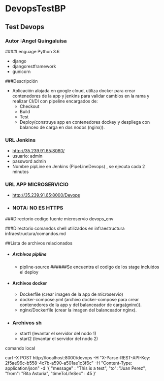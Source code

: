 # DevopsTestBP

## Test Devops
### Autor :Angel Quingaluisa

####Lenguage Python 3.6
 - django
 - djangorestframework
 - gunicorn
 
###Descripción
   - Aplicación alojada en google cloud, utiliza docker para  crear contenedores de la app y jenkins  para validar cambios en la rama y realizar CI/DI con pipeline   encargados de:
        - Checkout
        - Build
        - Test
        - Deploy(construye app en contenedores dockey y despliega con balanceo de carga en dos nodos (nginx)).    
    
### URL Jenkins
   - http://35.239.91.65:8080/
   - usuario: admin
   - password admin
   - Nombre pipLine en  Jenkins (PipeLineDevops) , se ejecuta cada 2 minutos
### URL APP MICROSERVICIO
   - http://35.239.91.65:8000/Devops
   - ### NOTA: NO ES HTTPS
###Directorio codigo fuente microservio
    devops_env

###Directorio comandos shell utilizados en infraestructura 
    infraestructura/comandos.md

##Lista de   archivos relacionados
   - ##### Archivos pipline
        - pipline-source
           ######Se encuentra el codigo de los stage   incluidos el deploy 
   - #### Archivos docker
        - Dockerfile (crear imagen de la app de microservio)
        - docker-compose.yml (archivo docker-compose para crear contenedores de la app y del balanceador de carga(gninx)).    
        - nginx/Dockerfile (crear la imagen del balanceador nginx).
   - ### Archivos sh
        - start1 (levantar el servidor del  nodo 1)
        - start2 (levantar el servidor del  nodo 2)
 
             
     
comando local

curl -X POST http://localhost:8000/devops   -H "X-Parse-REST-API-Key: 2f5ae96c-b558-4c7b-a590-a501ae1c3f6c" -H "Content-Type: application/json" -d  '{ "message" : "This is a test", "to": "Juan Perez", "from": "Rita Asturia", "timeToLifeSec" : 45 }'
